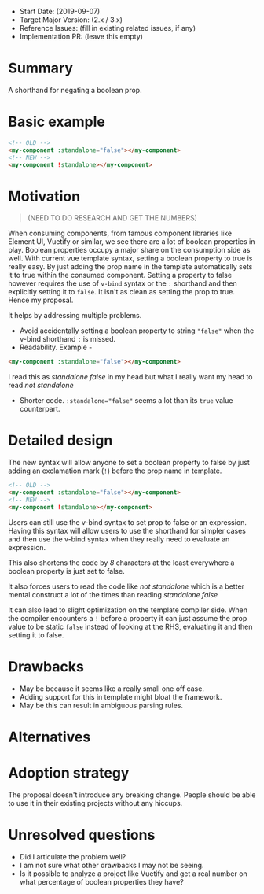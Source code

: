 - Start Date: (2019-09-07)
- Target Major Version: (2.x / 3.x)
- Reference Issues: (fill in existing related issues, if any)
- Implementation PR: (leave this empty)

# Summary

A shorthand for negating a boolean prop.

# Basic example

```html
<!-- OLD -->
<my-component :standalone="false"></my-component>
<!-- NEW -->
<my-component !standalone></my-component>
```

# Motivation

> (NEED TO DO RESEARCH AND GET THE NUMBERS)

When consuming components, from famous component libraries like Element UI, Vuetify or similar, we see there are a lot of boolean properties in play. Boolean properties occupy a major share on the consumption side as well.
With current vue template syntax, setting a boolean property to true is really easy. By just adding the prop name in the template automatically sets it to true within the consumed component. Setting a property to false however requires the use of `v-bind` syntax or the `:` shorthand and then explicitly setting it to `false`. It isn't as clean as setting the prop to true. Hence my proposal.

It helps by addressing multiple problems.

- Avoid accidentally setting a boolean property to string `"false"` when the v-bind shorthand `:` is missed.
- Readability. Example -

```html
<my-component :standalone="false"></my-component>
```

I read this as _standalone false_ in my head but what I really want my head to read _not standalone_

- Shorter code. `:standalone="false"` seems a lot than its `true` value counterpart.

# Detailed design

The new syntax will allow anyone to set a boolean property to false by just adding an exclamation mark (`!`) before the prop name in template.

```html
<!-- OLD -->
<my-component :standalone="false"></my-component>
<!-- NEW -->
<my-component !standalone></my-component>
```

Users can still use the v-bind syntax to set prop to false or an expression. Having this syntax will allow users to use the shorthand for simpler cases and then use the v-bind syntax when they really need to evaluate an expression.

This also shortens the code by _8_ characters at the least everywhere a boolean property is just set to false.

It also forces users to read the code like _not standalone_ which is a better mental construct a lot of the times than reading _standalone false_

It can also lead to slight optimization on the template compiler side. When the compiler encounters a `!` before a property it can just assume the prop value to be static `false` instead of looking at the RHS, evaluating it and then setting it to false.

# Drawbacks

- May be because it seems like a really small one off case.
- Adding support for this in template might bloat the framework.
- May be this can result in ambiguous parsing rules.

# Alternatives

# Adoption strategy

The proposal doesn't introduce any breaking change. People should be able to use it in their existing projects without any hiccups.

# Unresolved questions

- Did I articulate the problem well?
- I am not sure what other drawbacks I may not be seeing.
- Is it possible to analyze a project like Vuetify and get a real number on what percentage of boolean properties they have?
